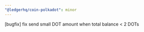 ```yaml
---
"@ledgerhq/coin-polkadot": minor
---
```


[bugfix] fix send small DOT amount when total balance < 2 DOTs
